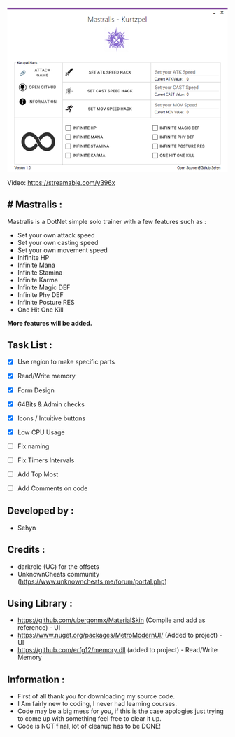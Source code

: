 

![](/Images/FormPicture.png)


Video: https://streamable.com/y396x

## # Mastralis :
Mastralis is a DotNet simple solo trainer with a few features such as :
* Set your own attack speed
* Set your own casting speed
* Set your own movement speed
* Inifinite HP
* Infinite Mana
* Infinite Stamina
* Infinite Karma
* Infinite Magic DEF
* Infinite Phy DEF
* Infinite Posture RES
* One Hit One Kill

**More features will be added.**

## Task List :

- [x] Use region to make specific parts
- [x] Read/Write memory
- [x] Form Design
- [x] 64Bits & Admin checks
- [x] Icons / Intuitive buttons
- [x] Low CPU Usage
- [ ] Fix naming
- [ ] Fix Timers Intervals
- [ ] Add Top Most
- [ ] Add Comments on code






## Developed by :
* Sehyn

## Credits : 
* darkrole (UC) for the offsets
* UnknownCheats community (https://www.unknowncheats.me/forum/portal.php)

## Using Library :
* https://github.com/ubergonmx/MaterialSkin (Compile and add as reference) - UI
* https://www.nuget.org/packages/MetroModernUI/ (Added to project) - UI
* https://github.com/erfg12/memory.dll (added to project) - Read/Write Memory

## Information :
* First of all thank you for downloading my source code.
* I Am fairly new to coding, I never had learning courses.
* Code may be a big mess for you, if this is the case apologies just trying to come up with something feel free to clear it up.
* Code is NOT final, lot of cleanup has to be DONE!

